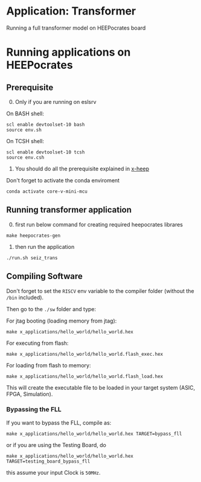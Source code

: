 # Application: Transformer
Running a full transformer model on HEEPocrates board

# Running applications on HEEPocrates


## Prerequisite

0. Only if you are running on eslsrv


On BASH shell:

```
scl enable devtoolset-10 bash
source env.sh
```

On TCSH shell:

```
scl enable devtoolset-10 tcsh
source env.csh
```

1. You should do all the prerequisite explained in [x-heep](https://github.com/esl-epfl/x-heep)

Don't forget to activate the conda enviroment

```
conda activate core-v-mini-mcu
```

## Running transformer application

0. first run below command for creating required heepocrates librares
```
make heepocrates-gen
```

1. then run the application
```
./run.sh seiz_trans
```

## Compiling Software

Don't forget to set the `RISCV` env variable to the compiler folder (without the `/bin` included).

Then go to the `./sw` folder and type:

For jtag booting (loading memory from jtag):

```
make x_applications/hello_world/hello_world.hex
```

For executing from flash:
```
make x_applications/hello_world/hello_world.flash_exec.hex
```

For loading from flash to memory:
```
make x_applications/hello_world/hello_world.flash_load.hex
```

This will create the executable file to be loaded in your target system (ASIC, FPGA, Simulation).

### Bypassing the FLL

If you want to bypass the FLL, compile as:

```
make x_applications/hello_world/hello_world.hex TARGET=bypass_fll
```

or if you are using the Testing Board, do

```
make x_applications/hello_world/hello_world.hex TARGET=testing_board_bypass_fll
```

this assume your input Clock is `50MHz`.